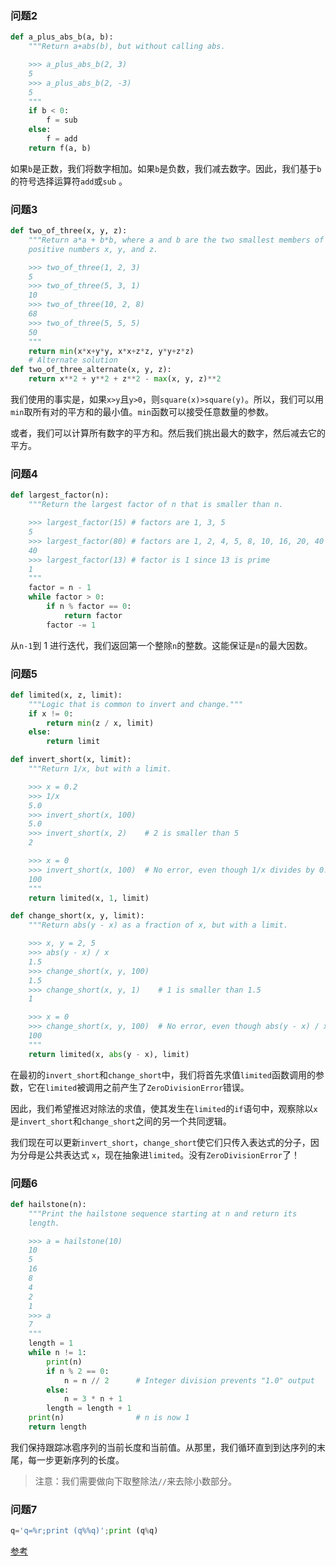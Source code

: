 ### 问题2

```python
def a_plus_abs_b(a, b):
    """Return a+abs(b), but without calling abs.

    >>> a_plus_abs_b(2, 3)
    5
    >>> a_plus_abs_b(2, -3)
    5
    """
    if b < 0:
        f = sub
    else:
        f = add
    return f(a, b)
```

如果`b`是正数，我们将数字相加。如果`b`是负数，我们减去数字。因此，我们基于`b`的符号选择运算符`add`或`sub` 。

### 问题3

```python
def two_of_three(x, y, z):
    """Return a*a + b*b, where a and b are the two smallest members of the
    positive numbers x, y, and z.

    >>> two_of_three(1, 2, 3)
    5
    >>> two_of_three(5, 3, 1)
    10
    >>> two_of_three(10, 2, 8)
    68
    >>> two_of_three(5, 5, 5)
    50
    """
    return min(x*x+y*y, x*x+z*z, y*y+z*z)
    # Alternate solution
def two_of_three_alternate(x, y, z):
    return x**2 + y**2 + z**2 - max(x, y, z)**2
```

我们使用的事实是，如果`x>y`且`y>0`，则`square(x)>square(y)`。所以，我们可以用`min`取所有对的平方和的最小值。`min`函数可以接受任意数量的参数。

或者，我们可以计算所有数字的平方和。然后我们挑出最大的数字，然后减去它的平方。

### 问题4

```python
def largest_factor(n):
    """Return the largest factor of n that is smaller than n.

    >>> largest_factor(15) # factors are 1, 3, 5
    5
    >>> largest_factor(80) # factors are 1, 2, 4, 5, 8, 10, 16, 20, 40
    40
    >>> largest_factor(13) # factor is 1 since 13 is prime
    1
    """
    factor = n - 1
    while factor > 0:
        if n % factor == 0:
            return factor
        factor -= 1
```

从`n-1`到 1 进行迭代，我们返回第一个整除`n`的整数。这能保证是`n`的最大因数。

### 问题5

```python
def limited(x, z, limit):
    """Logic that is common to invert and change."""
    if x != 0:
        return min(z / x, limit)
    else:
        return limit

def invert_short(x, limit):
    """Return 1/x, but with a limit.

    >>> x = 0.2
    >>> 1/x
    5.0
    >>> invert_short(x, 100)
    5.0
    >>> invert_short(x, 2)    # 2 is smaller than 5
    2

    >>> x = 0
    >>> invert_short(x, 100)  # No error, even though 1/x divides by 0!
    100
    """
    return limited(x, 1, limit)

def change_short(x, y, limit):
    """Return abs(y - x) as a fraction of x, but with a limit.

    >>> x, y = 2, 5
    >>> abs(y - x) / x
    1.5
    >>> change_short(x, y, 100)
    1.5
    >>> change_short(x, y, 1)    # 1 is smaller than 1.5
    1

    >>> x = 0
    >>> change_short(x, y, 100)  # No error, even though abs(y - x) / x divides by 0!
    100
    """
    return limited(x, abs(y - x), limit)
```

在最初的`invert_short`和`change_short`中，我们将首先求值`limited`函数调用的参数，它在`limited`被调用之前产生了`ZeroDivisionError`错误。

因此，我们希望推迟对除法的求值，使其发生在`limited`的`if`语句中，观察除以`x`是`invert_short`和`change_short`之间的另一个共同逻辑。

我们现在可以更新`invert_short`，`change_short`使它们只传入表达式的分子，因为分母是公共表达式 `x`，现在抽象进`limited`。没有`ZeroDivisionError`了！

### 问题6

```python
def hailstone(n):
    """Print the hailstone sequence starting at n and return its
    length.

    >>> a = hailstone(10)
    10
    5
    16
    8
    4
    2
    1
    >>> a
    7
    """
    length = 1
    while n != 1:
        print(n)
        if n % 2 == 0:
            n = n // 2      # Integer division prevents "1.0" output
        else:
            n = 3 * n + 1
        length = length + 1
    print(n)                # n is now 1
    return length
```

我们保持跟踪冰雹序列的当前长度和当前值。从那里，我们循环直到到达序列的末尾，每一步更新序列的长度。

> 注意：我们需要做向下取整除法`//`来去除小数部分。

### 问题7

```python
q='q=%r;print (q%%q)';print (q%q)
```

[参考](https://stackoverflow.com/questions/55430197/python-3s-shortest-quine-i-dont-get-it)